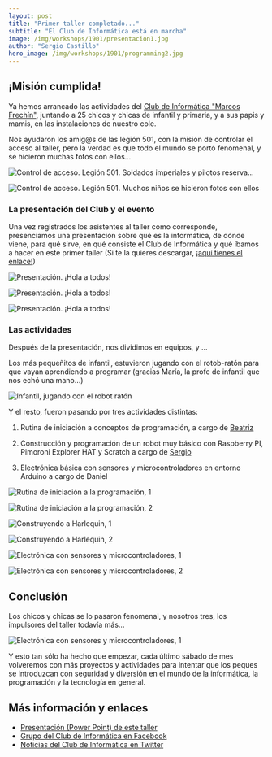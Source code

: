 ```yaml
---
layout: post
title: "Primer taller completado..."
subtitle: "El Club de Informática está en marcha"
image: /img/workshops/1901/presentacion1.jpg
author: "Sergio Castillo"
hero_image: /img/workshops/1901/programming2.jpg
---
```


## ¡Misión cumplida!

Ya hemos arrancado las actividades del [Club de Informática "Marcos Frechín"](https://itclub.marcosfrechin.es/), juntando a 25 chicos y chicas de infantil y primaria, y a sus papis y mamis, en las instalaciones de nuestro cole.

Nos ayudaron los amig@s de las legión 501, con la misión de controlar el acceso al taller, pero la verdad es que todo el mundo se portó fenomenal, y se hicieron muchas fotos con ellos...

![Control de acceso. Legión 501. Soldados imperiales y pilotos reserva...](/img/workshops/1901/501_01.jpg)

![Control de acceso. Legión 501. Muchos niños se hicieron fotos con ellos](/img/workshops/1901/501_02.jpg)

### La presentación del Club y el evento

Una vez registrados los asistentes al taller como corresponde, presenciamos una presentación sobre qué es la informática, de dónde viene, para qué sirve, en qué consiste el Club de Informática y qué íbamos a hacer en este primer taller (Si te la quieres descargar, [¡aquí tienes el enlace!](/docs/workshops/1901/HolaATodos.pptx))

![Presentación. ¡Hola a todos!](/img/workshops/1901/presentacion1.jpg)

![Presentación. ¡Hola a todos!](/img/workshops/1901/presentacion2.jpg)

![Presentación. ¡Hola a todos!](/img/workshops/1901/presentacion_equipo.jpg)

### Las actividades

Después de la presentación, nos dividimos en equipos, y ...

Los más pequeñitos de infantil, estuvieron jugando con el rotob-ratón para que vayan aprendiendo a programar (gracias María, la profe de infantil que nos echó una mano...)

![Infantil, jugando con el robot ratón](/img/workshops/1901/infantil_raton.jpeg)

Y el resto, fueron pasando por tres actividades distintas:

1. Rutina de iniciación a conceptos de programación, a cargo de [Beatriz](https://twitter.com/beatrizremiro)

2. Construcción y programación de un robot muy básico con Raspberry PI, Pimoroni Explorer HAT y Scratch a cargo de [Sergio](https://twitter.com/sergio_castillo)

3. Electrónica básica con sensores y microcontroladores en entorno Arduino a cargo de Daniel

![Rutina de iniciación a la programación, 1](/img/workshops/1901/programming1.jpg)

![Rutina de iniciación a la programación, 2](/img/workshops/1901/programming2.jpg)

![Construyendo a Harlequin, 1](/img/workshops/1901/robotics1.jpg)

![Construyendo a Harlequin, 2](/img/workshops/1901/robotics2.jpg)

![Electrónica con sensores y microcontroladores, 1](/img/workshops/1901/electronics1.jpg)

![Electrónica con sensores y microcontroladores, 2](/img/workshops/1901/electronics2.jpg)

## Conclusión

Los chicos y chicas se lo pasaron fenomenal, y nosotros tres, los impulsores del taller todavía más...

![Electrónica con sensores y microcontroladores, 1](/img/workshops/1901/itclub_team.jpg)

Y esto tan sólo ha hecho que empezar, cada último sábado de mes volveremos con más proyectos y actividades para intentar que los peques se introduzcan con seguridad y diversión en el mundo de la informática, la programación y la tecnología en general.

## Más información y enlaces

<ul>
    <li><a href="https://itclub.marcosfrechin.es/docs/workshops/1901/HolaATodos.pptx" target="_blank">Presentación (Power Point) de este taller</a></li>
    <li><a href="https://www.facebook.com/groups/itclubmarcosfrechin/" target="_blank">Grupo del Club de Informática en Facebook</a></li>
    <li><a href="https://twitter.com/itclubmfrechin" target="_blank">Noticias del Club de Informática en Twitter</a></li>
</ul>